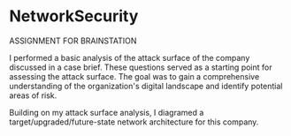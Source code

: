 # NetworkSecurity

ASSIGNMENT FOR BRAINSTATION

I performed a basic analysis of the attack surface of the company discussed in a case brief. These questions served as a starting point for assessing the attack surface. The goal was to gain a comprehensive understanding of the organization's digital landscape and identify potential areas of risk.
 
Building on my attack surface analysis, I diagramed a target/upgraded/future-state network architecture for this company.
